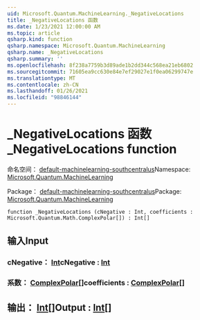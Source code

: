```yaml
---
uid: Microsoft.Quantum.MachineLearning._NegativeLocations
title: _NegativeLocations 函数
ms.date: 1/23/2021 12:00:00 AM
ms.topic: article
qsharp.kind: function
qsharp.namespace: Microsoft.Quantum.MachineLearning
qsharp.name: _NegativeLocations
qsharp.summary: ''
ms.openlocfilehash: 8f238a7759b3d89ade1b2dd344c568ea21eb6802
ms.sourcegitcommit: 71605ea9cc630e84e7ef29027e1f0ea06299747e
ms.translationtype: MT
ms.contentlocale: zh-CN
ms.lasthandoff: 01/26/2021
ms.locfileid: "98846144"
---
```

# <a name="_negativelocations-function"></a><span data-ttu-id="f4582-102">_NegativeLocations 函数</span><span class="sxs-lookup"><span data-stu-id="f4582-102">_NegativeLocations function</span></span>

<span data-ttu-id="f4582-103">命名空间： [default-machinelearning-southcentralus](xref:Microsoft.Quantum.MachineLearning)</span><span class="sxs-lookup"><span data-stu-id="f4582-103">Namespace: [Microsoft.Quantum.MachineLearning](xref:Microsoft.Quantum.MachineLearning)</span></span>

<span data-ttu-id="f4582-104">Package： [default-machinelearning-southcentralus](https://nuget.org/packages/Microsoft.Quantum.MachineLearning)</span><span class="sxs-lookup"><span data-stu-id="f4582-104">Package: [Microsoft.Quantum.MachineLearning](https://nuget.org/packages/Microsoft.Quantum.MachineLearning)</span></span>




```qsharp
function _NegativeLocations (cNegative : Int, coefficients : Microsoft.Quantum.Math.ComplexPolar[]) : Int[]
```


## <a name="input"></a><span data-ttu-id="f4582-105">输入</span><span class="sxs-lookup"><span data-stu-id="f4582-105">Input</span></span>

### <a name="cnegative--int"></a><span data-ttu-id="f4582-106">cNegative： [Int](xref:microsoft.quantum.lang-ref.int)</span><span class="sxs-lookup"><span data-stu-id="f4582-106">cNegative : [Int](xref:microsoft.quantum.lang-ref.int)</span></span>




### <a name="coefficients--complexpolar"></a><span data-ttu-id="f4582-107">系数： [ComplexPolar](xref:Microsoft.Quantum.Math.ComplexPolar)[]</span><span class="sxs-lookup"><span data-stu-id="f4582-107">coefficients : [ComplexPolar](xref:Microsoft.Quantum.Math.ComplexPolar)[]</span></span>





## <a name="output--int"></a><span data-ttu-id="f4582-108">输出： [Int](xref:microsoft.quantum.lang-ref.int)[]</span><span class="sxs-lookup"><span data-stu-id="f4582-108">Output : [Int](xref:microsoft.quantum.lang-ref.int)[]</span></span>


